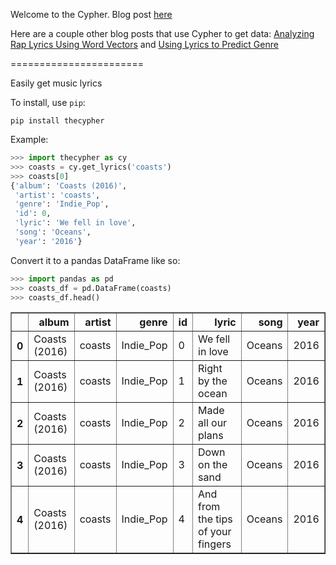 Welcome to the Cypher. Blog post [here](https://tmthyjames.github.io/2018/january/Cypher/)

Here are a couple other blog posts that use Cypher to get data: [Analyzing Rap Lyrics Using Word Vectors](https://tmthyjames.github.io/2018/january/Analyzing-Rap-Lyrics-Using-Word-Vectors/) and [Using Lyrics to Predict Genre](https://tmthyjames.github.io/2018/february/Predicting-Musical-Genres/)

=======================

Easily get music lyrics


To install, use `pip`:

`pip install thecypher`

Example:

```python
>>> import thecypher as cy
>>> coasts = cy.get_lyrics('coasts')
>>> coasts[0]
{'album': 'Coasts (2016)',
 'artist': 'coasts',
 'genre': 'Indie_Pop',
 'id': 0,
 'lyric': 'We fell in love',
 'song': 'Oceans',
 'year': '2016'}
```

Convert it to a pandas DataFrame like so:

```python
>>> import pandas as pd
>>> coasts_df = pd.DataFrame(coasts)
>>> coasts_df.head()
```
<table border="1" class="dataframe">
  <thead>
    <tr style="text-align: right">
      <th></th>
      <th>album</th>
      <th>artist</th>
      <th>genre</th>
      <th>id</th>
      <th>lyric</th>
      <th>song</th>
      <th>year</th>
    </tr>
  </thead>
  <tbody>
    <tr>
      <th>0</th>
      <td>Coasts (2016)</td>
      <td>coasts</td>
      <td>Indie_Pop</td>
      <td>0</td>
      <td>We fell in love</td>
      <td>Oceans</td>
      <td>2016</td>
    </tr>
    <tr>
      <th>1</th>
      <td>Coasts (2016)</td>
      <td>coasts</td>
      <td>Indie_Pop</td>
      <td>1</td>
      <td>Right by the ocean</td>
      <td>Oceans</td>
      <td>2016</td>
    </tr>
    <tr>
      <th>2</th>
      <td>Coasts (2016)</td>
      <td>coasts</td>
      <td>Indie_Pop</td>
      <td>2</td>
      <td>Made all our plans</td>
      <td>Oceans</td>
      <td>2016</td>
    </tr>
    <tr>
      <th>3</th>
      <td>Coasts (2016)</td>
      <td>coasts</td>
      <td>Indie_Pop</td>
      <td>3</td>
      <td>Down on the sand</td>
      <td>Oceans</td>
      <td>2016</td>
    </tr>
    <tr>
      <th>4</th>
      <td>Coasts (2016)</td>
      <td>coasts</td>
      <td>Indie_Pop</td>
      <td>4</td>
      <td>And from the tips of your fingers</td>
      <td>Oceans</td>
      <td>2016</td>
    </tr>
  </tbody>
</table>




